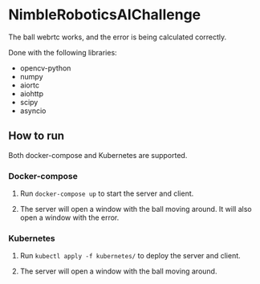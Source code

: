 # NimbleRoboticsAIChallenge



The ball webrtc works, and the error is being calculated correctly.

Done with the following libraries:

- opencv-python
- numpy
- aiortc
- aiohttp
- scipy
- asyncio


## How to run

Both docker-compose and Kubernetes are supported.

### Docker-compose

1. Run `docker-compose up` to start the server and client.

2. The server will open a window with the ball moving around. It will also open a window with the error.

### Kubernetes

1. Run `kubectl apply -f kubernetes/` to deploy the server and client.

2. The server will open a window with the ball moving around.



